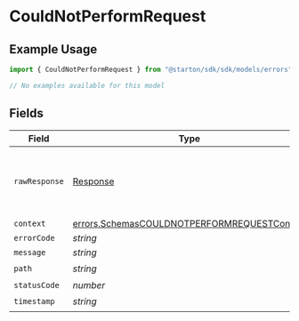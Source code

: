 # CouldNotPerformRequest

## Example Usage

```typescript
import { CouldNotPerformRequest } from "@starton/sdk/sdk/models/errors";

// No examples available for this model
```

## Fields

| Field                                                                                                             | Type                                                                                                              | Required                                                                                                          | Description                                                                                                       |
| ----------------------------------------------------------------------------------------------------------------- | ----------------------------------------------------------------------------------------------------------------- | ----------------------------------------------------------------------------------------------------------------- | ----------------------------------------------------------------------------------------------------------------- |
| `rawResponse`                                                                                                     | [Response](https://developer.mozilla.org/en-US/docs/Web/API/Response)                                             | :heavy_minus_sign:                                                                                                | Raw HTTP response; suitable for custom response parsing                                                           |
| `context`                                                                                                         | [errors.SchemasCOULDNOTPERFORMREQUESTContext](../../../sdk/models/errors/schemascouldnotperformrequestcontext.md) | :heavy_minus_sign:                                                                                                | N/A                                                                                                               |
| `errorCode`                                                                                                       | *string*                                                                                                          | :heavy_minus_sign:                                                                                                | N/A                                                                                                               |
| `message`                                                                                                         | *string*                                                                                                          | :heavy_minus_sign:                                                                                                | N/A                                                                                                               |
| `path`                                                                                                            | *string*                                                                                                          | :heavy_check_mark:                                                                                                | N/A                                                                                                               |
| `statusCode`                                                                                                      | *number*                                                                                                          | :heavy_minus_sign:                                                                                                | N/A                                                                                                               |
| `timestamp`                                                                                                       | *string*                                                                                                          | :heavy_check_mark:                                                                                                | N/A                                                                                                               |